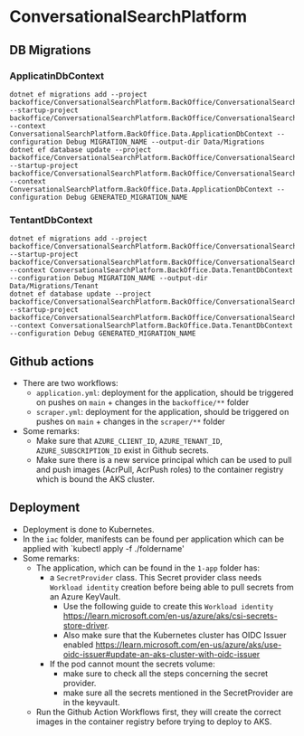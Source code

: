 # ConversationalSearchPlatform

## DB Migrations

### ApplicatinDbContext

```
dotnet ef migrations add --project backoffice/ConversationalSearchPlatform.BackOffice/ConversationalSearchPlatform.BackOffice.csproj --startup-project backoffice/ConversationalSearchPlatform.BackOffice/ConversationalSearchPlatform.BackOffice.csproj --context ConversationalSearchPlatform.BackOffice.Data.ApplicationDbContext --configuration Debug MIGRATION_NAME --output-dir Data/Migrations
dotnet ef database update --project backoffice/ConversationalSearchPlatform.BackOffice/ConversationalSearchPlatform.BackOffice.csproj --startup-project backoffice/ConversationalSearchPlatform.BackOffice/ConversationalSearchPlatform.BackOffice.csproj --context ConversationalSearchPlatform.BackOffice.Data.ApplicationDbContext --configuration Debug GENERATED_MIGRATION_NAME
```

### TentantDbContext

```
dotnet ef migrations add --project backoffice/ConversationalSearchPlatform.BackOffice/ConversationalSearchPlatform.BackOffice.csproj --startup-project backoffice/ConversationalSearchPlatform.BackOffice/ConversationalSearchPlatform.BackOffice.csproj --context ConversationalSearchPlatform.BackOffice.Data.TenantDbContext --configuration Debug MIGRATION_NAME --output-dir Data/Migrations/Tenant
dotnet ef database update --project backoffice/ConversationalSearchPlatform.BackOffice/ConversationalSearchPlatform.BackOffice.csproj --startup-project backoffice/ConversationalSearchPlatform.BackOffice/ConversationalSearchPlatform.BackOffice.csproj --context ConversationalSearchPlatform.BackOffice.Data.TenantDbContext --configuration Debug GENERATED_MIGRATION_NAME
```


## Github actions
- There are two workflows:
  - `application.yml`: deployment for the application, should be triggered on pushes on `main` + changes in the `backoffice/**` folder
  - `scraper.yml`: deployment for the application, should be triggered on pushes on `main` + changes in the `scraper/**` folder
- Some remarks:
  - Make sure that `AZURE_CLIENT_ID`, `AZURE_TENANT_ID`, `AZURE_SUBSCRIPTION_ID` exist in Github secrets.
  - Make sure there is a new service principal which can be used to pull and push images (AcrPull, AcrPush roles) to the container registry which is bound the AKS cluster. 


## Deployment
- Deployment is done to Kubernetes.
- In the `iac` folder, manifests can be found per application which can be applied with `kubectl apply -f ./foldername'
- Some remarks:
  - The application, which can be found in the `1-app` folder has:
    - a `SecretProvider` class. This Secret provider class needs `Workload identity` creation before being able to pull secrets from an Azure KeyVault.
      - Use the following guide to create this `Workload identity` https://learn.microsoft.com/en-us/azure/aks/csi-secrets-store-driver.
      - Also make sure that the Kubernetes cluster has OIDC Issuer enabled https://learn.microsoft.com/en-us/azure/aks/use-oidc-issuer#update-an-aks-cluster-with-oidc-issuer
    - If the pod cannot mount the secrets volume:
      - make sure to check all the steps concerning the secret provider.
      - make sure all the secrets mentioned in the SecretProvider are in the keyvault.
  - Run the Github Action Workflows first, they will create the correct images in the container registry before trying to deploy to AKS.

